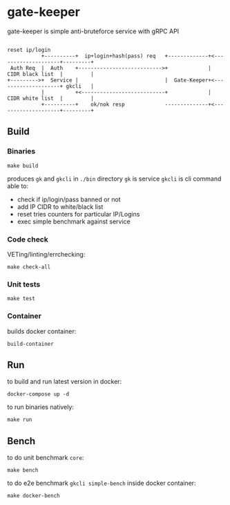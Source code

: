 # gate-keeper

gate-keeper is simple anti-bruteforce service with gRPC API

```
                                                                     reset ip/login
           +----------+  ip+login+hash(pass) req   +-------------+<--------------------+---------+
 Auth Req  |  Auth    +--------------------------->+             |    CIDR black list  |         |
+--------->+  Service |                            |  Gate-Keeper+<--------------------+ gkcli   |
           |          +<---------------------------+             |    CIDR white list  |         |
           +----------+    ok/nok resp             --------------+<--------------------+---------+

```

## Build

### Binaries

```shell
make build
```

produces `gk` and `gkcli` in `./bin` directory
`gk` is service
`gkcli` is cli command able to:

* check if ip/login/pass banned or not
* add IP CIDR to white/black list
* reset tries counters for particular IP/Logins
* exec simple benchmark against service

### Code check

VETing/linting/errchecking:

```shell
make check-all
```

### Unit tests

```shell
make test
```

### Container

builds docker container:

```shell
build-container
```

## Run

to build and run latest version in docker:

```shell
docker-compose up -d
```

to run binaries natively:

```shell
make run
```

## Bench

to do unit benchmark `core`:

```shell
make bench
```

to do e2e benchmark `gkcli simple-bench` inside docker container:

```shell
make docker-bench
```